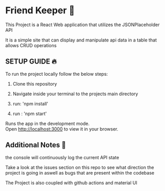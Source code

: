 # Friend Keeper 🤝

This Project is a React Web application that utilizes the JSONPlaceholder API

It is a simple site that can display and manipulate api data in a table that allows CRUD operations

## SETUP GUIDE 🔥


To run the project locally follow the below steps:

1) Clone this repository

2) Navigate inside your terminal to the projects main directory

3) run: 'npm install'

4) run : 'npm start'

Runs the app in the development mode.\
Open [http://localhost:3000](http://localhost:3000) to view it in your browser.

## Additional Notes 🤖

the console will continuously log the current API state 

Take a look at the issues section on this repo to see what direction the project is going in aswell as bugs that are present within the codebase

The Project is also coupled with github actions and material UI

